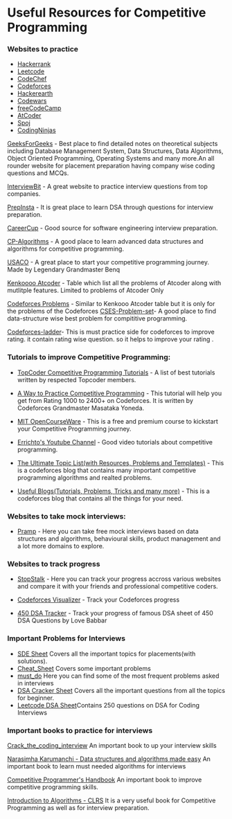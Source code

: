 # Useful Resources for Competitive Programming

### Websites to practice 
* [Hackerrank](https://www.hackerrank.com/)
* [Leetcode](https://leetcode.com/)
* [CodeChef](https://www.codechef.com/)
* [Codeforces](https://codeforces.com/)
* [Hackerearth](https://www.hackerearth.com/challenges/)
* [Codewars](https://www.codewars.com/)
* [freeCodeCamp](https://www.freecodecamp.org/learn/)
* [AtCoder](https://atcoder.jp/)
* [Spoj](https://www.spoj.com/problems/classical/)
* [CodingNinjas](https://www.codingninjas.com/codestudio/problems)

[GeeksForGeeks](https://www.geeksforgeeks.org/) - Best place to find detailed notes on theoretical subjects including Database Management System, Data Structures, Data Algorithms, Object Oriented Programming, Operating Systems and many more.An all rounder website for placement preparation having company wise coding questions and MCQs.

[InterviewBit](https://www.interviewbit.com/) - A great website to practice interview questions from top companies.

[PrepInsta](https://prepinsta.com/data-structures/) - It is great place to learn DSA through questions for interview preparation.

[CareerCup](https://www.careercup.com/) - Good source for software engineering interview preparation.

[CP-Algorithms](https://cp-algorithms.com/) - A good place to learn advanced data structures and algorithms for competitive programming.

[USACO](https://usaco.guide/dashboard/) - A great place to start your competitive programming journey. Made by Legendary Grandmaster Benq

[Kenkoooo Atcoder](https://kenkoooo.com/atcoder/#/table/) - Table which list all the problems of Atcoder along with mutlitple features. Limited to problems of Atcoder Only

[Codeforces Problems](https://tom0727.github.io/cf-problems/) - Similar to Kenkooo Atcoder table but it is only for the problems of the Codeforces
[CSES-Problem-set](https://cses.fi/problemset/)- A good place to find data-structure wise best problem for compititive programming.

[Codeforces-ladder](https://codeforcesladders.firebaseapp.com/)- This is must practice side for codeforces to improve rating.
it contain rating wise question. so it helps to improve your rating .

### Tutorials to improve Competitive Programming:
* [TopCoder Competitive Programming Tutorials](https://www.topcoder.com/community/competitive-programming/tutorials/) - A list of best tutorials written by respected Topcoder members.

* [A Way to Practice Competitive Programming](https://drive.google.com/file/d/1J2x8pIYQ3MXANgvzOgBciWd3d79j_Exa/view) - This tutorial will help you get from Rating 1000 to 2400+ on Codeforces. It is written by Codeforces Grandmaster Masataka Yoneda.

* [MIT OpenCourseWare](https://www.youtube.com/playlist?list=PLUl4u3cNGP61Oq3tWYp6V_F-5jb5L2iHb) - This is a free and premium course to kickstart your Competitive Programming journey.

* [Errichto's Youtube Channel](https://www.youtube.com/channel/UCBr_Fu6q9iHYQCh13jmpbrg) - Good video tutorials about competitive programming.

* [The Ultimate Topic List(with Resources, Problems and Templates)](https://codeforces.com/blog/entry/95106) - This is a codeforces blog that contains many important competitive programming algorithms and realted problems. 

* [Useful Blogs(Tutorials, Problems, Tricks and many more)](https://codeforces.com/blog/entry/91363) - This is a codeforces blog that contains all the things for your need.

### Websites to take mock interviews: 

 * [Pramp](https://www.pramp.com/) - Here you can take free mock interviews based on data structures and algorithms, behavioural skills, product management and a lot more domains to explore.


### Websites to track progress
* [StopStalk](https://www.stopstalk.com/) - Here you can track your progress accross various websites and compare it with your friends and professional competitive coders.

* [Codeforces Visualizer](https://cfviz.netlify.app/) - Track your Codeforces progress

* [450 DSA Tracker](https://450dsa.com/) - Track your progress of famous DSA sheet of 450 DSA Questions by Love Babbar

### Important Problems for Interviews
* [SDE Sheet](https://docs.google.com/document/d/1SM92efk8oDl8nyVw8NHPnbGexTS9W-1gmTEYfEurLWQ/edit) Covers all the important topics for placements(with solutions).
* [Cheat_Sheet](https://docs.google.com/document/d/155FKIzQZyBZa1RhtesoOjjy3AgVZv4s8CZhOi3X2uFk/edit) Covers some important problems
* [must_do](https://docs.google.com/spreadsheets/d/1k4KCjbBfgp3RdARQFZWpvqICuJ2M0rkvOG1DmRYDKU0/edit#gid=2055291123) Here you can find some of the most frequent problems asked in interviews
* [DSA Cracker Sheet](https://drive.google.com/file/d/1FMdN_OCfOI0iAeDlqswCiC2DZzD4nPsb/view) Covers all the important questions from all the topics for beginner.
* [Leetcode DSA Sheet](https://docs.google.com/spreadsheets/d/1-wKcV99KtO91dXdPkwmXGTdtyxAfk1mbPXQg81R9sFE/edit#gid=0)Contains 250 questions on DSA for Coding Interviews

### Important books to practice for interviews

[Crack_the_coding_interview](https://github.com/alxerg/Books-1/blob/master/Cracking%20the%20Coding%20Interview%2C%206th%20Edition%20189%20Programming%20Questions%20and%20Solutions.pdf) An important book to up your interview skills

[Narasimha Karumanchi - Data structures and algorithms made easy](https://github.com/MethkupalliVasanth/Books/blob/master/Narasimha%20Karumanchi%20-%20Data%20structures%20and%20algorithms%20made%20easy%20(0%2C%20CareerMonk).pdf) An important book to learn must needed algorithms for interviews

[Competitive Programmer's Handbook](https://cses.fi/book/book.pdf) An important book to improve competitive programming skills.

[Introduction to Algorithms - CLRS](https://edutechlearners.com/download/Introduction_to_algorithms-3rd%20Edition.pdf) It is a very useful book for Competitive Programming as well as for interview preparation. 
